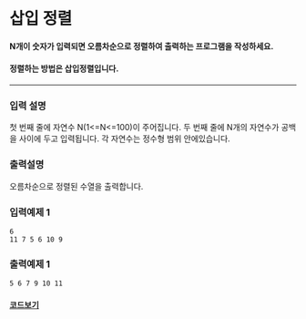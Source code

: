 # 삽입 정렬

#### N개이 숫자가 입력되면 오름차순으로 정렬하여 출력하는 프로그램을 작성하세요.

#### 정렬하는 방법은 삽입정렬입니다.

---

### 입력 설명

첫 번째 줄에 자연수 N(1<=N<=100)이 주어집니다.
두 번째 줄에 N개의 자연수가 공백을 사이에 두고 입력됩니다. 각 자연수는 정수형 범위 안에있습니다.

### 출력설명

오름차순으로 정렬된 수열을 출력합니다.

### 입력예제 1

```
6
11 7 5 6 10 9
```

### 출력예제 1

```
5 6 7 9 10 11
```

#### [코드보기](./solution.js)
